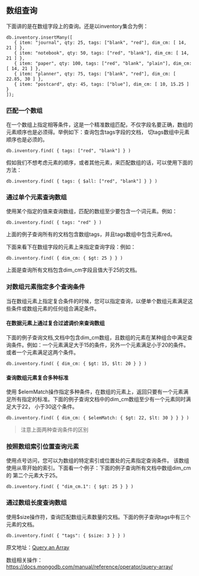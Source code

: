 ## 数组查询
下面讲的是在数组字段上的查询。还是以inventory集合为例：
```
db.inventory.insertMany([
   { item: "journal", qty: 25, tags: ["blank", "red"], dim_cm: [ 14, 21 ] },
   { item: "notebook", qty: 50, tags: ["red", "blank"], dim_cm: [ 14, 21 ] },
   { item: "paper", qty: 100, tags: ["red", "blank", "plain"], dim_cm: [ 14, 21 ] },
   { item: "planner", qty: 75, tags: ["blank", "red"], dim_cm: [ 22.85, 30 ] },
   { item: "postcard", qty: 45, tags: ["blue"], dim_cm: [ 10, 15.25 ] }
]);
```
### 匹配一个数组
在一个数组上指定相等条件，这是一个精准数组匹配，不仅字段名要正确，数组的元素顺序也是必须得。举例如下：查询包含tags字段的文档，
切tags数组中元素顺序也是必须的。
```
db.inventory.find( { tags: ["red", "blank"] } )
```
假如我们不想考虑元素的顺序，或者其他元素，来匹配数组的话，可以使用下面的方法：
```
db.inventory.find( { tags: { $all: ["red", "blank"] } } )
```
### 通过单个元素查询数组
使用某个指定的值来查询数组，匹配的数组至少要包含一个词元素。例如：
```
db.inventory.find( { tags: "red" } )
```
上面的例子查询所有的文档包含数组tags，并且tags数组中包含元素red。

下面来看下在数组字段的元素上来指定查询字段：例如：
```
db.inventory.find( { dim_cm: { $gt: 25 } } )
```
上面是查询所有文档包含dim_cm字段且值大于25的文档。

### 对数组元素指定多个查询条件
当在数组元素上指定复合条件的时候，您可以指定查询，以便单个数组元素满足这些条件或数组元素的任何组合满足条件。
#### 在数据元素上通过复合过滤调价来查询数组
下面的例子查询文档,文档中包含dim_cm数组，且数组的元素在某种组合中满足查询条件。例如：一个元素满足大于15的条件，另外一个元素满足小于20的条件。
或者一个元素满足这两个条件。
```
db.inventory.find( { dim_cm: { $gt: 15, $lt: 20 } } )
```
#### 查询数组元素复合多种标准
使用 $elemMatch操作指定多种条件，在数组的元素上，返回只要有一个元素满足所有指定的标准。下面的例子查询文档中的dim_cm数组至少有一个元素同时满足大于22，
小于30这个条件。
```
db.inventory.find( { dim_cm: { $elemMatch: { $gt: 22, $lt: 30 } } } )
```
> 注意上面两种查询条件的区别
### 按照数组索引位置查询元素
使用点号访问，您可以为数组的特定索引或位置处的元素指定查询条件。 该数组使用从零开始的索引。下面看一个例子：下面的例子查询所有文档中数组dim_cm的
第二个元素大于25。
```
db.inventory.find( { "dim_cm.1": { $gt: 25 } } )
```
### 通过数组长度查询数组
使用$size操作符，查询匹配数组元素数量的文档。下面的例子查询tags中有三个元素的文档。
```
db.inventory.find( { "tags": { $size: 3 } } )
```
原文地址：[Query an Array](https://docs.mongodb.com/manual/tutorial/query-arrays/)

数组相关操作：https://docs.mongodb.com/manual/reference/operator/query-array/
